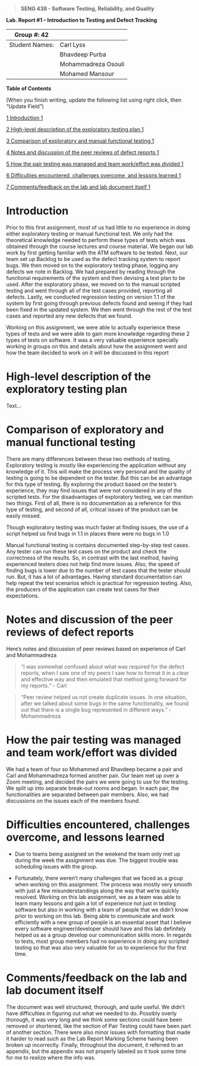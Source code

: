 >   **SENG 438 - Software Testing, Reliability, and Quality**

**Lab. Report \#1 – Introduction to Testing and Defect Tracking**

| Group \#:  42     |   |
|-----------------|---|
| Student Names:  | Carl Lyss           |
|                 | Bhavdeep Purba      |
|                 | Mohammadreza Osouli |
|                 | Mohamed Mansour     |

**Table of Contents**

(When you finish writing, update the following list using right click, then
“Update Field”)

[1 Introduction	1](#_Toc439194677)

[2 High-level description of the exploratory testing plan	1](#_Toc439194678)

[3 Comparison of exploratory and manual functional testing	1](#_Toc439194679)

[4 Notes and discussion of the peer reviews of defect reports	1](#_Toc439194680)

[5 How the pair testing was managed and team work/effort was
divided	1](#_Toc439194681)

[6 Difficulties encountered, challenges overcome, and lessons
learned	1](#_Toc439194682)

[7 Comments/feedback on the lab and lab document itself	1](#_Toc439194683)

# Introduction

Prior to this first assignment, most of us had little to no experience in doing either exploratory testing or manual functional test. We only had the theoretical knowledge needed to perform these types of tests which was obtained through the course lectures and course material. We began our lab work by first getting familiar with the ATM software to be tested. Next, our team set up Backlog to be used as the defect tracking system to report bugs. We then moved on to the exploratory testing phase, logging any defects we note in Backlog. We had prepared by reading through the functional requirements of the system and then devising a test plan to be used. After the exploratory phase, we moved on to the manual scripted testing and went through all of the test cases provided, reporting all defects. Lastly, we conducted regression testing on version 1.1 of the system by first going through previous defects found and seeing if they had been fixed in the updated system. We then went through the rest of the test cases and reported any new defects that we found. 

Working on this assignment, we were able to actually experience these types of tests and we were able to gain more knowledge regarding these 2 types of tests on software. It was a very valuable experience specially working in groups on this and details about how the assignment went and how the team decided to work on it will be discussed in this report

# High-level description of the exploratory testing plan

Text…

# Comparison of exploratory and manual functional testing

There are many differences between these two methods of testing. 
Exploratory testing is mostly like experiencing the application without any knowledge of it. This will make the process very personal and the quality of testing is going to be dependent on the tester. But this can be an advantage for this type of testing. By exploring the product based on the tester’s experience, they may find issues that were not considered in any of the scripted tests. For the disadvantages of exploratory testing, we can mention two things. First of all, there is no documentation as a reference for this type of testing, and second of all, critical issues of the product can be easily missed.

Though exploratory testing was much faster at finding issues, the use of a script helped us find bugs in 1.1 in places there were no bugs in 1.0

Manual functional testing is contains documented step-by-step test cases. Any tester can run these test cases on the product and check the correctness of the results. So, in contrast with the last method, having experienced testers does not help find more issues. Also, the speed of finding bugs is lower due to the number of test cases that the tester should run. But, it has a lot of advantages. Having standard documentation can help repeat the test scenarios which is practical for regression testing. Also, the producers of the application can create test cases for their expectations.

# Notes and discussion of the peer reviews of defect reports

Here’s notes and discussion of peer reviews based on experience of Carl and Mohammadreza

> “I was somewhat confused about what was required for the defect reports, when I saw one of my peers I saw how to format it in a clear and effective way and then emulated that method going forward for my reports.“ - Carl

> “Peer review helped us not create duplicate issues. In one situation, after we talked about some bugs in the same functionality, we found out that there is a single bug represented in different ways.” - Mohammadreza

# How the pair testing was managed and team work/effort was divided 

We had a team of four so Mohammed and Bhavdeep became a pair and Carl and Mohammadreza formed another pair. Our team met up over a Zoom meeting, and decided the pairs we were going to use for the testing. We split up into separate break-out rooms and began. In each pair, the functionalities are separated between pair members. Also, we had discussions on the issues each of the members found.

# Difficulties encountered, challenges overcome, and lessons learned

* Due to teams being assigned on the weekend the team only met up during the week the assignment was due. The biggest trouble was scheduling issues with the group. 

* Fortunately, there weren’t many challenges that we faced as a group when working on this assignment. The process was mostly very smooth with just a few misunderstandings along the way that we’re quickly resolved. Working on this lab assignment, we as a team was able to learn many lessons and gain a lot of experience not just in testing software but also in working with a team of people that we didn’t know prior to working on this lab. Being able to communicate and work efficiently with a new group of people is an essential asset that I believe every software engineer/developer should have and this lab definitely helped us as a group develop our communication skills more. In regards to tests, most group members had no experience in doing any scripted testing so that was also very valuable for us to experience for the first time.


# Comments/feedback on the lab and lab document itself

The document was well structured, thorough, and quite useful. We didn’t have difficulties in figuring out what we needed to do. Possibly overly thorough, it was very long and we think some sections could have been removed or shortened, like the section of Pair Testing could have been part of another section. There were also minor issues with formatting that made it harder to read such as the Lab Report Marking Scheme having been broken up incorrectly. Finally, throughout the document, it referred to an appendix, but the appendix was not properly labeled so it took some time for me to realize where the info was. 
